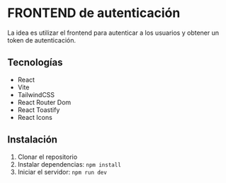 # FRONTEND de autenticación

La idea es utilizar el frontend para autenticar a los usuarios y obtener un token de autenticación.

## Tecnologías

- React
- Vite
- TailwindCSS
- React Router Dom
- React Toastify
- React Icons

## Instalación

1. Clonar el repositorio
2. Instalar dependencias: `npm install`
3. Iniciar el servidor: `npm run dev`

